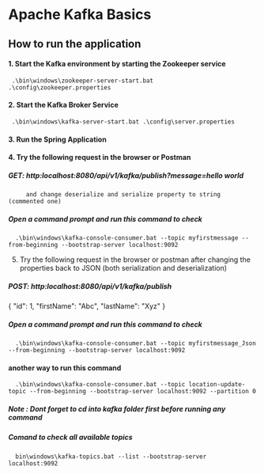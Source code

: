 # Apache Kafka Basics 
## How to run the application
#### 1. Start the Kafka environment by starting the Zookeeper service 
     .\bin\windows\zookeeper-server-start.bat .\config\zookeeper.properties
#### 2. Start the Kafka Broker Service 
     .\bin\windows\kafka-server-start.bat .\config\server.properties
#### 3. Run the Spring Application 
#### 4. Try the following request in the browser or Postman 
#####   GET:  http:localhost:8080/api/v1/kafka/publish?message=hello world 
         and change deserialize and serialize property to string (commented one)
##### Open a command prompt and run this command to check 
      .\bin\windows\kafka-console-consumer.bat --topic myfirstmessage --from-beginning --bootstrap-server localhost:9092
5. Try the following request in the browser or postman after changing the properties back to JSON (both serialization and deserialization)
#####   POST:  http:localhost:8080/api/v1/kafka/publish
{
    "id": 1,
    "firstName": "Abc",
    "lastName": "Xyz"
}
##### Open a command prompt and run this command to check 
      .\bin\windows\kafka-console-consumer.bat --topic myfirstmessage_Json --from-beginning --bootstrap-server localhost:9092
#### another way to run this command
      .\bin\windows\kafka-console-consumer.bat --topic location-update-topic --from-beginning --bootstrap-server localhost:9092 --partition 0 

##### Note : Dont forget to cd into kafka folder first before running any command 
##### Comand to check all available topics 
      bin\windows\kafka-topics.bat --list --bootstrap-server localhost:9092


